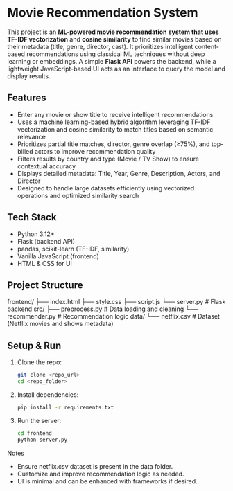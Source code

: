 # Movie Recommendation System

This project is an **ML-powered movie recommendation system that uses TF-IDF vectorization** and **cosine similarity** to find similar movies based on their metadata (title, genre, director, cast). It prioritizes intelligent content-based recommendations using classical ML techniques without deep learning or embeddings. A simple **Flask API** powers the backend, while a lightweight JavaScript-based UI acts as an interface to query the model and display results.

## Features
 - Enter any movie or show title to receive intelligent recommendations
 - Uses a machine learning-based hybrid algorithm leveraging TF-IDF vectorization and cosine similarity to match titles based on semantic relevance
 - Prioritizes partial title matches, director, genre overlap (≥75%), and top-billed actors to improve recommendation quality
 - Filters results by country and type (Movie / TV Show) to ensure contextual accuracy
 - Displays detailed metadata: Title, Year, Genre, Description, Actors, and Director
 - Designed to handle large datasets efficiently using vectorized operations and optimized similarity search

## Tech Stack

- Python 3.12+
- Flask (backend API)
- pandas, scikit-learn (TF-IDF, similarity)
- Vanilla JavaScript (frontend)
- HTML & CSS for UI

## Project Structure

frontend/
├── index.html
├── style.css
├── script.js
└── server.py # Flask backend
src/
├── preprocess.py # Data loading and cleaning
└── recommender.py # Recommendation logic
data/
└── netflix.csv # Dataset (Netflix movies and shows metadata)


## Setup & Run

1. Clone the repo:
   ```bash
   git clone <repo_url>
   cd <repo_folder>


2. Install dependencies:
    ```bash
    pip install -r requirements.txt

3. Run the server:
    ```bash
    cd frontend
    python server.py


Notes
 - Ensure netflix.csv dataset is present in the data folder.
 - Customize and improve recommendation logic as needed.
 - UI is minimal and can be enhanced with frameworks if desired.
